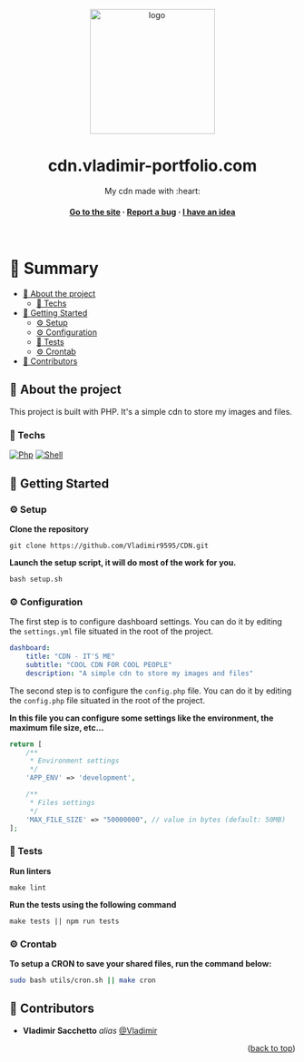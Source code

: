 <a name="readme-top"></a>

<div align="center">

  <img src="http://cdn.vladimir-portfolio.com/shared/images/Favicon_2.png" alt="logo" width="220" height="auto" />
  <h1>cdn.vladimir-portfolio.com</h1>

  <p>
    My cdn made with :heart:
  </p>

<!-- <a href="https://alxishenry.github.io/docs"><strong>Documentation »</strong></a> -->

<h4>
    <a href="https://vladimir-portfolio.com">Go to the site</a>
  <span> · </span>
    <a href="https://github.com/Vladimir9595/CDN/issues">Report a bug</a>
  <span> · </span>
    <a href="https://github.com/Vladimir9595/CDN/issues">I have an idea</a>
  </h4>
</div>

<br />

# :notebook_with_decorative_cover: Summary

-   [:notebook_with_decorative_cover: About the project](#star2-about-the-project)
    -   [:space_invader: Techs](#space_invader-techs)
-   [:toolbox: Getting Started](#toolbox-getting-started)
    -   [:gear: Setup](#gear-setup)
    -   [:gear: Configuration](#gear-config)
    -   [:test_tube: Tests](#test_tube-tests)
    -   [:gear: Crontab](#gear-crontab)
-   [:wave: Contributors](#wave-contributors)

## :star2: About the project

This project is built with PHP. It's a simple cdn to store my images and files.

### :space_invader: Techs

[![Php](https://img.shields.io/badge/php%20-%23323330.svg?&style=for-the-badge&logo=php&logoColor=8b9ed6&color=gray)]()
[![Shell](https://img.shields.io/badge/bash%20-hotpink.svg?&style=for-the-badge&logo=gnu-bash&logoColor=4EAA25&color=gray)]()

## :toolbox: Getting Started

### :gear: Setup

**Clone the repository**

```
git clone https://github.com/Vladimir9595/CDN.git
```

**Launch the setup script, it will do most of the work for you.**

```
bash setup.sh
```

### :gear: Configuration

The first step is to configure dashboard settings. You can do it by editing the `settings.yml` file situated in the root of the project.

```yml
dashboard:
    title: "CDN - IT'S ME"
    subtitle: "COOL CDN FOR COOL PEOPLE"
    description: "A simple cdn to store my images and files"
```

The second step is to configure the `config.php` file. You can do it by editing the `config.php` file situated in the root of the project.

**In this file you can configure some settings like the environment, the maximum file size, etc...**

```php
return [
	/**
	 * Environment settings
	 */
	'APP_ENV' => 'development',

	/**
	 * Files settings
	 */
	'MAX_FILE_SIZE' => "50000000", // value in bytes (default: 50MB)
];
```

### :test_tube: Tests

**Run linters**

```
make lint
```

**Run the tests using the following command**

```
make tests || npm run tests
```

### :gear: Crontab

**To setup a CRON to save your shared files, run the command below:**

```bash
sudo bash utils/cron.sh || make cron
```

## :wave: Contributors

-   **Vladimir Sacchetto** _alias_ [@Vladimir](https://github.com/Vladimir9595)

<!-- ## :page_with_curl: Liens utiles -->

<p align="right">(<a href="#readme-top">back to top</a>)</p>
